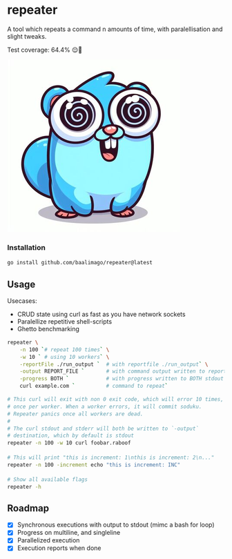 # repeater
A tool which repeats a command n amounts of time, with paralellisation and slight tweaks.

Test coverage: 64.4% 😌👏

![repeatoopher](./img/repeatoopher.jpg)

### Installation
```bash
go install github.com/baalimago/repeater@latest
```

## Usage
Usecases: 
* CRUD state using curl as fast as you have network sockets
* Paralellize repetitive shell-scripts
* Ghetto benchmarking

```bash
repeater \
    -n 100 `# repeat 100 times` \
    -w 10 ` # using 10 workers` \
    -reportFile ./run_output `  # with reportfile ./run_output` \
    -output REPORT_FILE `       # with command output written to report file` \
    -progress BOTH `            # with progress written to BOTH stdout and report file` \
    curl example.com `          # command to repeat`
```

```bash
# This curl will exit with non 0 exit code, which will error 10 times,
# once per worker. When a worker errors, it will commit soduku. 
# Repeater panics once all workers are dead. 
#
# The curl stdout and stderr will both be written to `-output`
# destination, which by default is stdout
repeater -n 100 -w 10 curl foobar.raboof

# This will print "this is increment: 1\nthis is increment: 2\n..."
repeater -n 100 -increment echo "this is increment: INC"

# Show all available flags
repeater -h
```

## Roadmap
- [x] Synchronous executions with output to stdout (mimc a bash for loop)
- [x] Progress on multiline, and singleline
- [x] Parallelized execution
- [x] Execution reports when done

